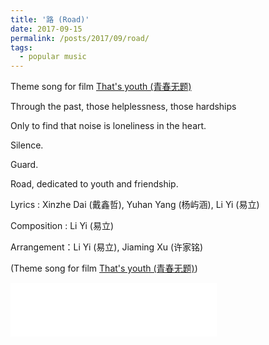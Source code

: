 ```yaml
---
title: '路 (Road)'
date: 2017-09-15
permalink: /posts/2017/09/road/
tags:
  - popular music
---
```


Theme song for film [That's youth (青春无题)](https://www.bilibili.com/video/BV1ft411F7cu/?spm_id_from=333.337.search-card.all.click&vd_source=51be4c354f3608cfb423859119cdf20f)

Through the past, those helplessness, those hardships

Only to find that noise is loneliness in the heart.

Silence.

Guard.

Road, dedicated to youth and friendship.

Lyrics : Xinzhe Dai (戴鑫哲),  Yuhan Yang (杨屿涵), Li Yi (易立)

Composition : Li Yi (易立)

Arrangement：Li Yi (易立), Jiaming Xu (许家铭)

(Theme song for film [That's youth (青春无题)](https://www.bilibili.com/video/BV1ft411F7cu/?spm_id_from=333.337.search-card.all.click&vd_source=51be4c354f3608cfb423859119cdf20f))

<iframe frameborder="no" border="0" marginwidth="0" marginheight="0" width=330 height=86 src="//music.163.com/outchain/player?type=2&id=506276047&auto=1&height=66"></iframe>
